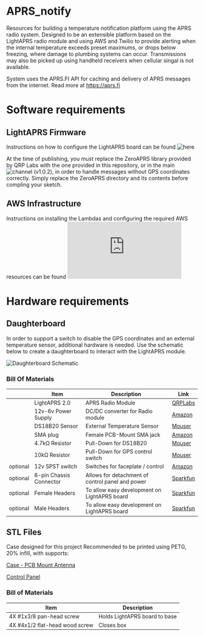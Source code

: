 # APRS_notify
Resources for building a temperature notification platform using the APRS radio system. Designed to be an extensible platform based on the LightAPRS radio module and using AWS and Twilio to provide alerting when the internal temperature exceeds preset maximums, or drops below freezing, where damage to plumbing systems can occur. Transmissions may also be picked up using handheld receivers when cellular singal is not available.

System uses the APRS.FI API for caching and delivery of APRS messages from the internet.  Read more at https://aprs.fi 

# Software requirements
## LightAPRS Firmware
Instructions on how to configure the LightAPRS board can be found ![here](https://github.com/lightaprs/LightAPRS-2.0)

At the time of publishing, you must replace the ZeroAPRS library provided by QRP Labs with the one provided in this repository, or in the main ![channel](https://github.com/hakkican/ZeroAPRS) (v1.0.2), in order to handle messages without GPS coordinates correctly.  Simply replace the ZeroAPRS directory and its contents before compling your sketch.

## AWS Infrastructure
Instructions on installing the Lambdas and configuring the required AWS resources can be found ![here](https://github.com/zzaxusl0a/APRS_notify/blob/main/images/APRS_notify%20documentation.docx.pdf)

# Hardware requirements
## Daughterboard
In order to support a switch to disable the GPS coordinates and an external temperature sensor, additional hardware is needed.  Use the schematic below to create a daughterboard to interact with the LightAPRS module.

![Daughterboard Schematic](https://github.com/zzaxusl0a/APRS_notify/assets/1844156/9b12fa11-6dd6-412b-b044-29a1633cca44)

### Bill Of Materials
| | Item | Description | Link |
|---|---|---|---|
||LightAPRS 2.0|APRS Radio Module|[QRPLabs](https://qrp-labs.com/lightaprs2.html)|
||12v-6v Power Supply|DC/DC converter for Radio module|[Amazon](https://www.amazon.com/Step-Down-Waterproof-Miniature-Converter-Supply/dp/B08RXBGH72/)|
||DS18B20 Sensor|External Temperature Sensor|[Mouser](https://mou.sr/428Tlbo)|
||SMA plug|Female PCB-Mount SMA jack|[Amazon](https://www.amazon.com/Superbat-Connectors-Connector-Coaxial-Bulkhead/dp/B09V5811S7)|
||4.7kΩ Resistor|Pull-Down for DS18B20|[Mouser](https://mou.sr/4aC7BNe)|
||10kΩ Resistor|Pull-Down for GPS control switch|[Mouser](https://mou.sr/4cXwR22)|
|optional|12v SPST switch|Switches for faceplate / control|[Amazon](https://www.amazon.com/gp/product/B012IJ35VQ)|
|optional|6-pin Chassis Connector|Allows for detachment of control panel and power|[Sparkfun](https://www.sparkfun.com/products/11475)|
|optional|Female Headers|To allow easy development on LightAPRS board|[Sparkfun](https://www.sparkfun.com/products/11895)|
|optional|Male Headers|To allow easy development on LightAPRS board|[Sparkfun](https://www.sparkfun.com/products/12693)|

## STL Files
Case designed for this project
Recommended to be printed using PETG, 20% infill, with supports:

[Case - PCB Mount Antenna](https://github.com/zzaxusl0a/APRS_notify/blob/main/STL%20files/APRS%20Case%20-%20PCB%20mount%20antenna%20-%20final%20version.stl)

[Control Panel](https://github.com/zzaxusl0a/APRS_notify/blob/main/STL%20files/APRS%20Control%20Panel%202-up.stl)

### Bill of Materials
| Item | Description |
|---|---|
|4X #1x3/8 pan-head screw|Holds LightAPRS board to base|
|4X #4x1/2 flat-head wood screw |Closes box|

